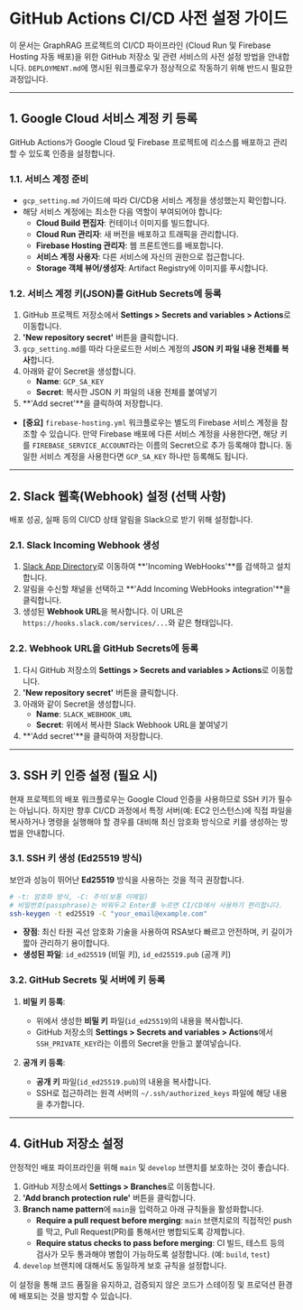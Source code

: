 # GitHub Actions CI/CD 사전 설정 가이드

이 문서는 GraphRAG 프로젝트의 CI/CD 파이프라인 (Cloud Run 및 Firebase Hosting 자동 배포)을 위한 GitHub 저장소 및 관련 서비스의 사전 설정 방법을 안내합니다. `DEPLOYMENT.md`에 명시된 워크플로우가 정상적으로 작동하기 위해 반드시 필요한 과정입니다.

---

## 1. Google Cloud 서비스 계정 키 등록

GitHub Actions가 Google Cloud 및 Firebase 프로젝트에 리소스를 배포하고 관리할 수 있도록 인증을 설정합니다.

### 1.1. 서비스 계정 준비

- `gcp_setting.md` 가이드에 따라 CI/CD용 서비스 계정을 생성했는지 확인합니다.
- 해당 서비스 계정에는 최소한 다음 역할이 부여되어야 합니다:
  - **Cloud Build 편집자**: 컨테이너 이미지를 빌드합니다.
  - **Cloud Run 관리자**: 새 버전을 배포하고 트래픽을 관리합니다.
  - **Firebase Hosting 관리자**: 웹 프론트엔드를 배포합니다.
  - **서비스 계정 사용자**: 다른 서비스에 자신의 권한으로 접근합니다.
  - **Storage 객체 뷰어/생성자**: Artifact Registry에 이미지를 푸시합니다.

### 1.2. 서비스 계정 키(JSON)를 GitHub Secrets에 등록

1.  GitHub 프로젝트 저장소에서 **Settings > Secrets and variables > Actions**로 이동합니다.
2.  **'New repository secret'** 버튼을 클릭합니다.
3.  `gcp_setting.md`를 따라 다운로드한 서비스 계정의 **JSON 키 파일 내용 전체를 복사**합니다.
4.  아래와 같이 Secret을 생성합니다.
    -   **Name**: `GCP_SA_KEY`
    -   **Secret**: 복사한 JSON 키 파일의 내용 전체를 붙여넣기
5.  **'Add secret'**을 클릭하여 저장합니다.

- **[중요]** `firebase-hosting.yml` 워크플로우는 별도의 Firebase 서비스 계정을 참조할 수 있습니다. 만약 Firebase 배포에 다른 서비스 계정을 사용한다면, 해당 키를 `FIREBASE_SERVICE_ACCOUNT`라는 이름의 Secret으로 추가 등록해야 합니다. 동일한 서비스 계정을 사용한다면 `GCP_SA_KEY` 하나만 등록해도 됩니다.

---

## 2. Slack 웹훅(Webhook) 설정 (선택 사항)

배포 성공, 실패 등의 CI/CD 상태 알림을 Slack으로 받기 위해 설정합니다.

### 2.1. Slack Incoming Webhook 생성

1.  [Slack App Directory](https://slack.com/apps)로 이동하여 **'Incoming WebHooks'**를 검색하고 설치합니다.
2.  알림을 수신할 채널을 선택하고 **'Add Incoming WebHooks integration'**을 클릭합니다.
3.  생성된 **Webhook URL**을 복사합니다. 이 URL은 `https://hooks.slack.com/services/...`와 같은 형태입니다.

### 2.2. Webhook URL을 GitHub Secrets에 등록

1.  다시 GitHub 저장소의 **Settings > Secrets and variables > Actions**로 이동합니다.
2.  **'New repository secret'** 버튼을 클릭합니다.
3.  아래와 같이 Secret을 생성합니다.
    -   **Name**: `SLACK_WEBHOOK_URL`
    -   **Secret**: 위에서 복사한 Slack Webhook URL을 붙여넣기
4.  **'Add secret'**을 클릭하여 저장합니다.

---

## 3. SSH 키 인증 설정 (필요 시)

현재 프로젝트의 배포 워크플로우는 Google Cloud 인증을 사용하므로 SSH 키가 필수는 아닙니다. 하지만 향후 CI/CD 과정에서 특정 서버(예: EC2 인스턴스)에 직접 파일을 복사하거나 명령을 실행해야 할 경우를 대비해 최신 암호화 방식으로 키를 생성하는 방법을 안내합니다.

### 3.1. SSH 키 생성 (Ed25519 방식)

보안과 성능이 뛰어난 **Ed25519** 방식을 사용하는 것을 적극 권장합니다.

```bash
# -t: 암호화 방식, -C: 주석(보통 이메일)
# 비밀번호(passphrase)는 비워두고 Enter를 누르면 CI/CD에서 사용하기 편리합니다.
ssh-keygen -t ed25519 -C "your_email@example.com"
```
- **장점**: 최신 타원 곡선 암호화 기술을 사용하여 RSA보다 빠르고 안전하며, 키 길이가 짧아 관리하기 용이합니다.
- **생성된 파일**: `id_ed25519` (비밀 키), `id_ed25519.pub` (공개 키)

### 3.2. GitHub Secrets 및 서버에 키 등록

1.  **비밀 키 등록**:
    - 위에서 생성한 **비밀 키** 파일(`id_ed25519`)의 내용을 복사합니다.
    - GitHub 저장소의 **Settings > Secrets and variables > Actions**에서 `SSH_PRIVATE_KEY`라는 이름의 Secret을 만들고 붙여넣습니다.

2.  **공개 키 등록**:
    - **공개 키** 파일(`id_ed25519.pub`)의 내용을 복사합니다.
    - SSH로 접근하려는 원격 서버의 `~/.ssh/authorized_keys` 파일에 해당 내용을 추가합니다.

---

## 4. GitHub 저장소 설정

안정적인 배포 파이프라인을 위해 `main` 및 `develop` 브랜치를 보호하는 것이 좋습니다.

1.  GitHub 저장소에서 **Settings > Branches**로 이동합니다.
2.  **'Add branch protection rule'** 버튼을 클릭합니다.
3.  **Branch name pattern**에 `main`을 입력하고 아래 규칙들을 활성화합니다.
    -   **Require a pull request before merging**: `main` 브랜치로의 직접적인 push를 막고, Pull Request(PR)를 통해서만 병합되도록 강제합니다.
    -   **Require status checks to pass before merging**: CI 빌드, 테스트 등의 검사가 모두 통과해야 병합이 가능하도록 설정합니다. (예: `build`, `test`)
4.  `develop` 브랜치에 대해서도 동일하게 보호 규칙을 설정합니다.

이 설정을 통해 코드 품질을 유지하고, 검증되지 않은 코드가 스테이징 및 프로덕션 환경에 배포되는 것을 방지할 수 있습니다.